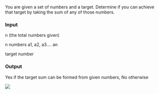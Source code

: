 You are given a set of numbers and a target. Determine if you can achieve that target by taking the sum of any of those numbers.
### Input
n (the total numbers given)

n numbers a1, a2, a3.... an

target number
### Output
Yes if the target sum can be formed from given numbers, No otherwise

<img src="https://github.com/vasvi-sood/Algorithms/blob/main/Dynamic%20Programming/Target%20Sum/Question.png">

